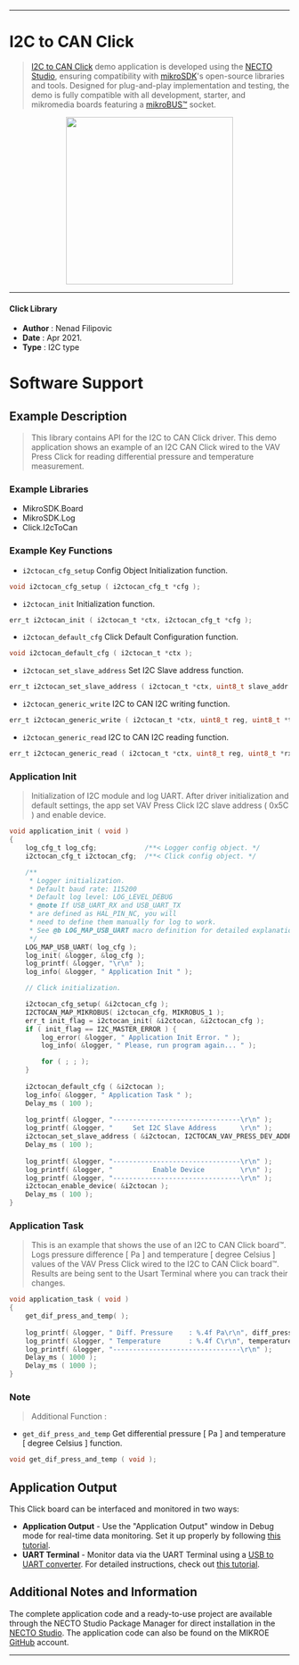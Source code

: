 
---
# I2C to CAN Click

> [I2C to CAN Click](https://www.mikroe.com/?pid_product=MIKROE-4644) demo application is developed using
the [NECTO Studio](https://www.mikroe.com/necto), ensuring compatibility with [mikroSDK](https://www.mikroe.com/mikrosdk)'s
open-source libraries and tools. Designed for plug-and-play implementation and testing, the demo is fully compatible with
all development, starter, and mikromedia boards featuring a [mikroBUS&trade;](https://www.mikroe.com/mikrobus) socket.

<p align="center">
  <img src="https://www.mikroe.com/?pid_product=MIKROE-4644&image=1" height=300px>
</p>

---

#### Click Library

- **Author**        : Nenad Filipovic
- **Date**          : Apr 2021.
- **Type**          : I2C type

# Software Support

## Example Description

> This library contains API for the I2C to CAN Click driver.
> This demo application shows an example of an I2C CAN Click 
> wired to the VAV Press Click for reading 
> differential pressure and temperature measurement.

### Example Libraries

- MikroSDK.Board
- MikroSDK.Log
- Click.I2cToCan

### Example Key Functions

- `i2ctocan_cfg_setup` Config Object Initialization function.
```c
void i2ctocan_cfg_setup ( i2ctocan_cfg_t *cfg );
```

- `i2ctocan_init` Initialization function.
```c
err_t i2ctocan_init ( i2ctocan_t *ctx, i2ctocan_cfg_t *cfg );
```

- `i2ctocan_default_cfg` Click Default Configuration function.
```c
void i2ctocan_default_cfg ( i2ctocan_t *ctx );
```

- `i2ctocan_set_slave_address` Set I2C Slave address function.
```c
err_t i2ctocan_set_slave_address ( i2ctocan_t *ctx, uint8_t slave_addr );
```

- `i2ctocan_generic_write` I2C to CAN I2C writing function.
```c
err_t i2ctocan_generic_write ( i2ctocan_t *ctx, uint8_t reg, uint8_t *tx_buf, uint8_t tx_len );
```

- `i2ctocan_generic_read` I2C to CAN I2C reading function.
```c
err_t i2ctocan_generic_read ( i2ctocan_t *ctx, uint8_t reg, uint8_t *rx_buf, uint8_t rx_len );
```

### Application Init

> Initialization of I2C module and log UART.
> After driver initialization and default settings, 
> the app set VAV Press Click I2C slave address ( 0x5C ) 
> and enable device.

```c
void application_init ( void ) 
{
    log_cfg_t log_cfg;            /**< Logger config object. */
    i2ctocan_cfg_t i2ctocan_cfg;  /**< Click config object. */

    /** 
     * Logger initialization.
     * Default baud rate: 115200
     * Default log level: LOG_LEVEL_DEBUG
     * @note If USB_UART_RX and USB_UART_TX 
     * are defined as HAL_PIN_NC, you will 
     * need to define them manually for log to work. 
     * See @b LOG_MAP_USB_UART macro definition for detailed explanation.
     */
    LOG_MAP_USB_UART( log_cfg );
    log_init( &logger, &log_cfg );
    log_printf( &logger, "\r\n" );
    log_info( &logger, " Application Init " );

    // Click initialization.

    i2ctocan_cfg_setup( &i2ctocan_cfg );
    I2CTOCAN_MAP_MIKROBUS( i2ctocan_cfg, MIKROBUS_1 );
    err_t init_flag = i2ctocan_init( &i2ctocan, &i2ctocan_cfg );
    if ( init_flag == I2C_MASTER_ERROR ) {
        log_error( &logger, " Application Init Error. " );
        log_info( &logger, " Please, run program again... " );

        for ( ; ; );
    }
    
    i2ctocan_default_cfg ( &i2ctocan );
    log_info( &logger, " Application Task " );
    Delay_ms ( 100 );
    
    log_printf( &logger, "--------------------------------\r\n" );
    log_printf( &logger, "     Set I2C Slave Address      \r\n" );
    i2ctocan_set_slave_address ( &i2ctocan, I2CTOCAN_VAV_PRESS_DEV_ADDR );
    Delay_ms ( 100 );
    
    log_printf( &logger, "--------------------------------\r\n" );
    log_printf( &logger, "          Enable Device         \r\n" );
    log_printf( &logger, "--------------------------------\r\n" );
    i2ctocan_enable_device( &i2ctocan );
    Delay_ms ( 100 );
}
```

### Application Task

> This is an example that shows the use of an I2C to CAN Click board&trade;.
> Logs pressure difference [ Pa ] and temperature [ degree Celsius ] values 
> of the VAV Press Click wired to the I2C to CAN Click board&trade;.  
> Results are being sent to the Usart Terminal where you can track their changes.

```c
void application_task ( void ) 
{
    get_dif_press_and_temp( );
    
    log_printf( &logger, " Diff. Pressure    : %.4f Pa\r\n", diff_press );
    log_printf( &logger, " Temperature       : %.4f C\r\n", temperature );
    log_printf( &logger, "--------------------------------\r\n" );
    Delay_ms ( 1000 );
    Delay_ms ( 1000 );
}
```

### Note

> Additional Function :

- `get_dif_press_and_temp` Get differential pressure [ Pa ] and temperature [ degree Celsius ] function. 
```c
void get_dif_press_and_temp ( void );
```

## Application Output

This Click board can be interfaced and monitored in two ways:
- **Application Output** - Use the "Application Output" window in Debug mode for real-time data monitoring.
Set it up properly by following [this tutorial](https://www.youtube.com/watch?v=ta5yyk1Woy4).
- **UART Terminal** - Monitor data via the UART Terminal using
a [USB to UART converter](https://www.mikroe.com/click/interface/usb?interface*=uart,uart). For detailed instructions,
check out [this tutorial](https://help.mikroe.com/necto/v2/Getting%20Started/Tools/UARTTerminalTool).

## Additional Notes and Information

The complete application code and a ready-to-use project are available through the NECTO Studio Package Manager for 
direct installation in the [NECTO Studio](https://www.mikroe.com/necto). The application code can also be found on
the MIKROE [GitHub](https://github.com/MikroElektronika/mikrosdk_click_v2) account.

---
